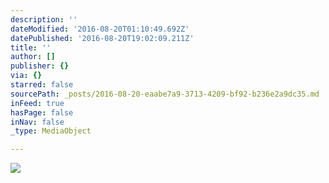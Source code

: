 ```yaml
---
description: ''
dateModified: '2016-08-20T01:10:49.692Z'
datePublished: '2016-08-20T19:02:09.211Z'
title: ''
author: []
publisher: {}
via: {}
starred: false
sourcePath: _posts/2016-08-20-eaabe7a9-3713-4209-bf92-b236e2a9dc35.md
inFeed: true
hasPage: false
inNav: false
_type: MediaObject

---
```

![](https://the-grid-user-content.s3-us-west-2.amazonaws.com/68567f98-e6e3-4755-813e-a873eac13551.jpg)